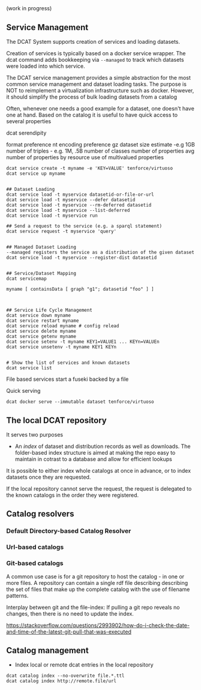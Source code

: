 ##

(work in progress)


## Service Management
The DCAT System supports creation of services and loading datasets.

Creation of services is typically based on a docker service wrapper.
The dcat command adds bookkeeping via `--managed` to track which datasets were loaded into which service.


The DCAT service management provides a simple abstraction for the most common service management and dataset loading tasks.
The purpose is NOT to reimplement a virtualization infrastructure such as docker.
However, it should simplify the process of bulk loading datasets from a catalog



Often, whenever one needs a good example for a dataset, one doesn't have one at hand.
Based on the catalog it is useful to have quick access to several properties

dcat serendipity

  format preference nt
  encoding preference gz
  dataset size estimate -e.g 1GB
  number of triples - e.g. 1M, .5B
  number of classes
  number of properties
  avg number of properties by resource
  use of multivalued properties
  




```
dcat service create -t myname -e 'KEY=VALUE' tenforce/virtuoso
dcat service up myname


## Dataset Loading
dcat service load -t myservice datasetid-or-file-or-url
dcat service load -t myservice --defer datasetid
dcat service load -t myservice --rm-deferred datasetid
dcat service load -t myservice --list-deferred
dcat service load -t myservice run

## Send a request to the service (e.g. a sparql statement)
dcat service request -t myservice 'query'


## Managed Dataset Loading
--managed registers the service as a distribution of the given dataset
dcat service load -t myservice --register-dist datasetid


## Service/Dataset Mapping
dcat servicemap

myname [ containsData [ graph "g1"; datasetid "foo" ] ]



## Service Life Cycle Management
dcat service down myname
dcat service restart myname
dcat service reload myname # config relead
dcat service delete myname
dcat service getenv myname
dcat service setenv -t myname KEY1=VALUE1 ... KEYn=VALUEn
dcat service unsetenv -t myname KEY1 KEYn


# Show the list of services and known datasets
dcat service list
```


File based services
  start a fuseki backed by a file








Quick serving
```
dcat docker serve --immutable dataset tenforce/virtuoso
```




## The local DCAT repository
It serves two purposes

* An *index* of dataset and distribution records as well as downloads. The folder-based index structure is aimed at making the repo easy to maintain in cotrast to a database and allow for efficient lookups

It is possible to either index whole catalogs at once in advance,
or to index datasets once they are requested.



If the local repository cannot serve the request, the request is delegated to the known catalogs in the order they were registered.



## Catalog resolvers


### Default Directory-based Catalog Resolver



### Url-based catalogs




### Git-based catalogs

A common use case is for a git repository to host the catalog - in one or more files.
A repository can contain a single rdf file describing describing the set of files that make up the complete catalog with the use of filename patterns.


Interplay between git and the file-index:
If pulling a git repo reveals no changes, then there is no need to update the index.





https://stackoverflow.com/questions/2993902/how-do-i-check-the-date-and-time-of-the-latest-git-pull-that-was-executed




## Catalog management

* Index local or remote dcat entries in the local repository
```
dcat catalog index --no-overwrite file.*.ttl
dcat catalog index http://remote.file/url
```



